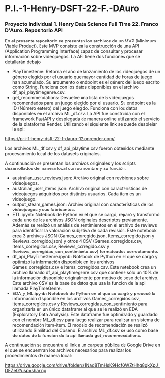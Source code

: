 # P.I.-1-Henry-DSFT-22-F.-DAuro
### Proyecto Individual 1. Henry Data Science Full Time 22. Franco D'Auro. Repositorio API

En el presente repositorio se presentan los archivos de un MVP (Minimum Viable Product). Este MVP consiste en la construcción de una API (Application Programming Interface) capaz de consultar y procesar información sobre videojuegos.
La API tiene dos funciones que se detallarán debajo:
- PlayTimeGenre: Retorna el año de lanzamiento de los videojuegos de un género elegido por el usuario que mayor cantidad de horas de juego han acumulado. Su argumento o endpoint es el género del juego escrito como String. Funciona con los datos disponibles en el archivo df_api_playtimegenre.csv.
- get_recommendations: Devuelve una lista de 5 videojuegos recomendados para un juego elegido por el usuario. Su endpoint es la ID (Número entero) del juego elegido. Funciona con los datos disponibles en el archivo ML_df.csv.
La API fue construida con el framework FastAPI y desplegada de manera online utilizando el servicio de la plataforma Render. Utilizando el siguiente link se puede desplejar la api:

https://p-i-1-henry-dsft-22-f-dauro-12.onrender.com/

Los archivos ML_df.csv y df_api_playtime.csv fueron obtenidos mediante procesamiento local de los datasets originales.

A continuación se presentan los archivos originales y los scripts desarrollados de manera local con su nombre y su función:
- australian_user_reviews.json: Archivo original con revisiones sobre videojuegos. 
- australian_user_items.json: Archivo original con características de videojuegos adquiridos por distintos usuarios. Cada item es un videojuego.
- output_steam_games.json: Archivo original con características de los videojuegos y sus fabricantes.
- ETL.ipynb: Notebook de Python en el que se cargó, reparó y transformó cada uno de los archivos JSON originales descriptos previamente. Además se realizó un análisis de sentimientos en el archivo de reviews para identificar la valoración subjetiva de cada revisión. Este notebook crea 3 archivos JSON (Games_corregido.json, Items_corregido.json y Reviews_corregido.json) y otros 4 CSV (Games_corregidos.csv, Items_corregidos.csv, Reviews_corregido.csv y Reviews_corregidas_con_sentimiento.csv) formateados correctamente.
- df_api_PlayTimeGenre.ipynb: Notebook de Python en el que se cargó y optimizó la información disponible en los archivos Games_corregidos.csv e Items_corregidos.csv. Este notebook crea un archivo llamado df_api_playtimegenre.csv que contiene sólo un 10% de la información disponible originalmente por motivo de peso del archivo. Este archivo CSV es la base de datos que usa la funcion de la api llamada PlayTimeGenre.
- EDA_y_ML.ipynb: Notebook de Python en el que se cargó y procesó la información disponible en los archivos Games_corregidos.csv, Items_corregidos.csv y Reviews_corregidas_con_sentimiento para organizarla en un único dataframe al que se le realizó un EDA (Exploratory Data Analysis). Este dataframe fue optimizado y guardado con el nombre ML_df.csv para luego realizar para realizar un sistema de recomendación item-item. El modelo de recomendación se realizó utilizando Similitud del Coseno. El archivo ML_df.csv se usó como base de datos de la funcion de la api llamada get_recommendations.

A continuación se encuentra el link a un carpeta pública de Google Drive en el que se encuentran los archivos necesarios para realizar los procedimientos de manera local:

https://drive.google.com/drive/folders/1Nad8TmHsK9HcfGWZtHhq8gkXpJ_DFZe0?usp=sharing

    

